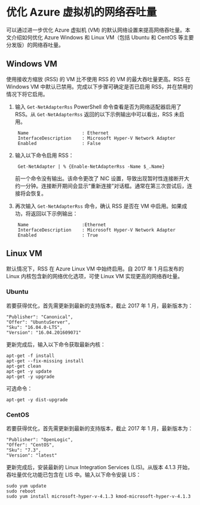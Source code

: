 <properties
    pageTitle="优化 VM 网络吞吐量 | Azure"
    description="了解如何优化 Azure 虚拟机的网络吞吐量。"
    services="virtual-network"
    documentationcenter="na"
    author="steveesp"
    manager="Gerald DeGrace"
    editor="" />
<tags
    ms.assetid=""
    ms.service="virtual-network"
    ms.devlang="na"
    ms.topic="article"
    ms.tgt_pltfrm="na"
    ms.workload="infrastructure-services"
    ms.date="02/01/2017"
    wacn.date="03/24/2017"
    ms.author="steveesp" />  


# 优化 Azure 虚拟机的网络吞吐量

可以通过进一步优化 Azure 虚拟机 (VM) 的默认网络设置来提高网络吞吐量。本文介绍如何优化 Azure Windows 和 Linux VM（包括 Ubuntu 和 CentOS 等主要分发版）的网络吞吐量。

## Windows VM

使用接收方缩放 (RSS) 的 VM 比不使用 RSS 的 VM 的最大吞吐量更高。RSS 在 Windows VM 中默认已禁用。完成以下步骤可确定是否已启用 RSS，并在禁用的情况下将它启用。

1. 输入 `Get-NetAdapterRss` PowerShell 命令查看是否为网络适配器启用了 RSS。从 `Get-NetAdapterRss` 返回的以下示例输出中可以看出，RSS 未启用。

        Name                    : Ethernet
        InterfaceDescription    : Microsoft Hyper-V Network Adapter
        Enabled                 : False

2. 输入以下命令启用 RSS：

        Get-NetAdapter | % {Enable-NetAdapterRss -Name $_.Name}

    前一个命令没有输出。该命令更改了 NIC 设置，导致出现暂时性连接断开大约一分钟。连接断开期间会显示“重新连接”对话框。通常在第三次尝试后，连接将会恢复。
3. 再次输入 `Get-NetAdapterRss` 命令，确认 RSS 是否在 VM 中启用。如果成功，将返回以下示例输出：

        Name                    :Ethernet
        InterfaceDescription    : Microsoft Hyper-V Network Adapter
        Enabled                 : True

## Linux VM

默认情况下，RSS 在 Azure Linux VM 中始终启用。自 2017 年 1 月后发布的 Linux 内核包含新的网络优化选项，可使 Linux VM 实现更高的网络吞吐量。

### Ubuntu

若要获得优化，首先需更新到最新的支持版本，截止 2017 年 1 月，最新版本为：

    "Publisher": "Canonical",
    "Offer": "UbuntuServer",
    "Sku": "16.04.0-LTS",
    "Version": "16.04.201609071"

更新完成后，输入以下命令获取最新内核：

    apt-get -f install
    apt-get --fix-missing install
    apt-get clean
    apt-get -y update
    apt-get -y upgrade

可选命令：

`apt-get -y dist-upgrade`  


### CentOS

若要获得优化，首先需更新到最新的支持版本，截止 2017 年 1 月，最新版本为：

    "Publisher": "OpenLogic",
    "Offer": "CentOS",
    "Sku": "7.3",
    "Version": "latest"

更新完成后，安装最新的 Linux Integration Services (LIS)。从版本 4.1.3 开始，吞吐量优化功能已包含在 LIS 中。输入以下命令安装 LIS：

    sudo yum update
    sudo reboot
    sudo yum install microsoft-hyper-v-4.1.3 kmod-microsoft-hyper-v-4.1.3

<!---HONumber=Mooncake_0320_2017-->